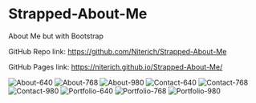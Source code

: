 # Strapped-About-Me
About Me but with Bootstrap

GitHub Repo link: https://github.com/Niterich/Strapped-About-Me

GitHub Pages link: https://niterich.github.io/Strapped-About-Me/

![About-640](https://user-images.githubusercontent.com/52295078/69906836-ef539880-1386-11ea-98e2-cec0dda89f4e.png)
![About-768](https://user-images.githubusercontent.com/52295078/69906837-f11d5c00-1386-11ea-9afb-d5ba58d9c5f0.png)
![About-980](https://user-images.githubusercontent.com/52295078/69906838-f2e71f80-1386-11ea-9193-d4a81063b6f7.png)
![Contact-640](https://user-images.githubusercontent.com/52295078/69906839-f7abd380-1386-11ea-885d-ea7266848626.png)
![Contact-768](https://user-images.githubusercontent.com/52295078/69906840-f9759700-1386-11ea-84ca-efeb43072c1b.png)
![Contact-980](https://user-images.githubusercontent.com/52295078/69906841-fb3f5a80-1386-11ea-8a62-f0d82dbf807a.png)
![Portfolio-640](https://user-images.githubusercontent.com/52295078/69906842-fd091e00-1386-11ea-9b06-13bda0711a6d.png)
![Portfolio-768](https://user-images.githubusercontent.com/52295078/69906843-fed2e180-1386-11ea-9c67-711b4f0ecfeb.png)
![Portfolio-980](https://user-images.githubusercontent.com/52295078/69906844-01353b80-1387-11ea-9cd2-73f29625ccc6.png)
